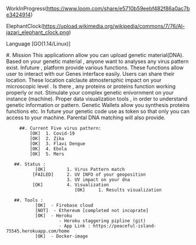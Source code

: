 WorkInProgress(https://www.loom.com/share/e5710b59eebf482f86a0ac7be3424914)

ElephantClock(https://upload.wikimedia.org/wikipedia/commons/7/76/Al-jazari_elephant_clock.png)

Language [GO(1.14/Linux)]


#. Mission
       This applicationn allow you can upload  genetic material(DNA). Based on your genetic material , anyone want to analyses any virus pattern exist. Infuture , platform provide 
       various functions. These functions allow user to interact with our Genes interface easily. Users can share their location. These location calclaute atmostersphic impact on
       your microscopic level . Is there , any proteins or proteins function working properly or not. Stimulate your complex genetic enivornment on your instance (machine). Proper        data visualization tools , in order to understand genetic information or pattern. Genetic Wallets allow you synthesis proteins functions etc. In future your genetic code          use as token so that only you can access to your machine. Parental DNA matching will also provide. 
       
         ##. Current Five virus pattern:
             [OK]  1. Covid-19
             [OK]  2. Zika
             [OK]  3. Flavi Dengue
             [OK]  4. Ebola
             [OK]  5. Mers
       
       ##. Status : 
               [OK]        1. Virus Pattern match 
              [FAILED]     2. UV INFO of your geoposition 
                           3. UV impact on your dna 
              [OK]         4. Visualization 
                              [OK]     1. Results visualization 
       
       ##. Tools :
               [OK]  - Firebase cloud 
               [NOT]  - Ethereum [completed not incoprate]
               [OK]  - Heroku 
                        - Heroku staggering pipline (git)
                        - App Link : https://peaceful-island-75545.herokuapp.com/home
               [OK]  - Docker-image 
         
